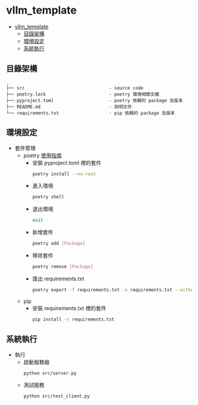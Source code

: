# vllm_template

- [vllm\_template](#vllm_template)
  - [目錄架構](#目錄架構)
  - [環境設定](#環境設定)
  - [系統執行](#系統執行)

## 目錄架構
```
.
├── src                                - source code
├── poetry.lock                        - poetry 環境相關文檔
├── pyproject.toml                     - poetry 依賴的 package 及版本
├── README.md                          - 說明文件
└── requirements.txt                   - pip 依賴的 package 及版本
```


## 環境設定

- 套件管理 
    - poetry [使用指南](https://blog.kyomind.tw/python-poetry/)
        - 安裝 pyproject.toml 裡的套件
            ```bash
            poetry install --no-root
            ```
        - 進入環境
            ```bash
            poetry shell
            ```
        - 退出環境
            ```bash
            exit
            ```
        - 新增套件
            ```bash
            poetry add [Package]
            ```
        - 移除套件
            ```bash
            poetry remove [Package]
            ```
        - 匯出 requirements.txt
            ```bash
            poetry export -f requirements.txt -o requirements.txt --without-hashes --dev
            ```
    - pip
        - 安裝 requirements.txt 裡的套件
            ```bash
            pip install -r requirements.txt
            ```


## 系統執行

- 執行
  - 啟動服務器
      ```bash
      python src/server.py
      ```
  - 測試服務
      ```bash
      python src/test_client.py
      ```
